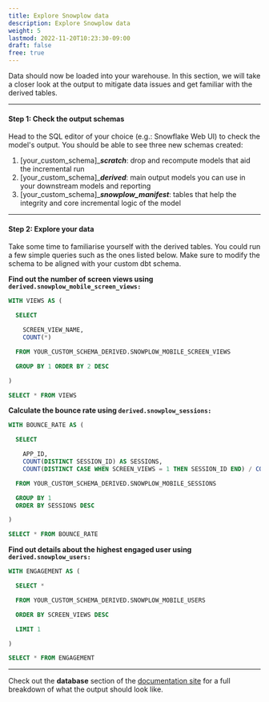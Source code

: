 ```yaml
---
title: Explore Snowplow data
description: Explore Snowplow data
weight: 5
lastmod: 2022-11-20T10:23:30-09:00
draft: false
free: true 
---
```




Data should now be loaded into your warehouse. In this section, we will take a closer look at the output to mitigate data issues and get familiar with the derived tables.

***

#### **Step 1:** Check the output schemas

Head to the SQL editor of your choice (e.g.: Snowflake Web UI) to check the model's output. You should be able to see three new schemas created:

1. [your_custom_schema]_***scratch***: drop and recompute models that aid the incremental run
2. [your_custom_schema]_***derived***: main output models you can use in your downstream models and reporting
3. [your_custom_schema]_***snowplow_manifest***: tables that help the integrity and core incremental logic of the model

***

#### **Step 2:** Explore your data

Take some time to familiarise yourself with the derived tables. You could run a few simple queries such as the ones listed below. Make sure to modify the schema to be aligned with your custom dbt schema.

**Find out the number of screen views using `derived.snowplow_mobile_screen_views:`**

```sql
WITH VIEWS AS (

  SELECT

    SCREEN_VIEW_NAME,
    COUNT(*)

  FROM YOUR_CUSTOM_SCHEMA_DERIVED.SNOWPLOW_MOBILE_SCREEN_VIEWS

  GROUP BY 1 ORDER BY 2 DESC

)

SELECT * FROM VIEWS
```

**Calculate the bounce rate using `derived.snowplow_sessions:`**

```sql
WITH BOUNCE_RATE AS (

  SELECT

    APP_ID,
    COUNT(DISTINCT SESSION_ID) AS SESSIONS,
    COUNT(DISTINCT CASE WHEN SCREEN_VIEWS = 1 THEN SESSION_ID END) / COUNT(DISTINCT SESSION_ID) AS BOUNCE_RATE

  FROM YOUR_CUSTOM_SCHEMA_DERIVED.SNOWPLOW_MOBILE_SESSIONS

  GROUP BY 1
  ORDER BY SESSIONS DESC

)

SELECT * FROM BOUNCE_RATE
```

**Find out details about the highest engaged user using `derived.snowplow_users:`**

```sql
WITH ENGAGEMENT AS (

  SELECT *

  FROM YOUR_CUSTOM_SCHEMA_DERIVED.SNOWPLOW_MOBILE_USERS

  ORDER BY SCREEN_VIEWS DESC

  LIMIT 1

)

SELECT * FROM ENGAGEMENT
```

***

Check out the **database** section of the [documentation site](https://snowplow.github.io/dbt-snowplow-mobile/#!/overview/snowplow_mobile) for a full breakdown of what the output should look like.

